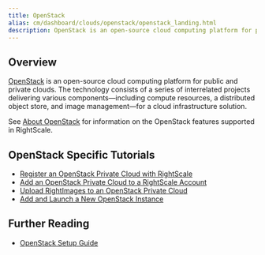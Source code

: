 ```yaml
---
title: OpenStack
alias: cm/dashboard/clouds/openstack/openstack_landing.html
description: OpenStack is an open-source cloud computing platform for public and private clouds.
---
```


## Overview

[OpenStack](http://www.openstack.org) is an open-source cloud computing platform for public and private clouds. The technology consists of a series of interrelated projects delivering various components—including compute resources, a distributed object store, and image management—for a cloud infrastructure solution.

See [About OpenStack](/clouds/openstack/openstack_about.html) for information on the OpenStack features supported in RightScale.

## OpenStack Specific Tutorials

* [Register an OpenStack Private Cloud with RightScale](/clouds/openstack/openstack_register_an_openstack_private_cloud_with_rightscale.html)
* [Add an OpenStack Private Cloud to a RightScale Account](/clouds/openstack/openstack_add_an_openstack_private_cloud_to_a_rightscale_account.html)
* [Upload RightImages to an OpenStack Private Cloud](/clouds/openstack/openstack_upload_rightimages_to_an_openstack_private_cloud.html)
* [Add and Launch a New OpenStack Instance](/cm/dashboard/clouds/openstack/openstack_add_instance.html)

## Further Reading

* [OpenStack Setup Guide](/clouds/openstack/openstack_setup_guide.html)

